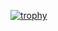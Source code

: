 [![trophy](https://github-profile-trophy.vercel.app/?username=Mihail403&theme=oldie&column=-1&margin-w=10&margin-h=10)](https://github.com/ryo-ma/github-profile-trophy)
